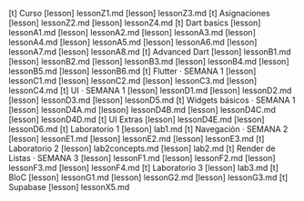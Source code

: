 [t] Curso
[lesson] lessonZ1.md
[lesson] lessonZ3.md
[t] Asignaciones
[lesson] lessonZ2.md
[lesson] lessonZ4.md
[t] Dart basics
[lesson] lessonA1.md
[lesson] lessonA2.md
[lesson] lessonA3.md
[lesson] lessonA4.md
[lesson] lessonA5.md
[lesson] lessonA6.md
[lesson] lessonA7.md
[lesson] lessonA8.md
[t] Advanced Dart
[lesson] lessonB1.md
[lesson] lessonB2.md
[lesson] lessonB3.md
[lesson] lessonB4.md
[lesson] lessonB5.md
[lesson] lessonB6.md
[t] Flutter · SEMANA 1
[lesson] lessonC1.md
[lesson] lessonC2.md
[lesson] lessonC3.md
[lesson] lessonC4.md
[t] UI · SEMANA 1
[lesson] lessonD1.md
[lesson] lessonD2.md
[lesson] lessonD3.md
[lesson] lessonD5.md
[t] Widgets básicos · SEMANA 1
[lesson] lessonD4A.md
[lesson] lessonD4B.md
[lesson] lessonD4C.md
[lesson] lessonD4D.md
[t] UI Extras
[lesson] lessonD4E.md
[lesson] lessonD6.md
[t] Laboratorio 1
[lesson] lab1.md
[t] Navegación · SEMANA 2
[lesson] lessonE1.md
[lesson] lessonE2.md
[lesson] lessonE3.md
[t] Laboratorio 2
[lesson] lab2concepts.md
[lesson] lab2.md
[t] Render de Listas · SEMANA 3
[lesson] lessonF1.md
[lesson] lessonF2.md
[lesson] lessonF3.md
[lesson] lessonF4.md
[t] Laboratorio 3
[lesson] lab3.md
[t] BloC
[lesson] lessonG1.md
[lesson] lessonG2.md
[lesson] lessonG3.md
[t] Supabase
[lesson] lessonX5.md